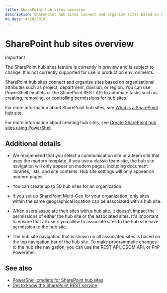 ```yaml
---
title: SharePoint hub sites overview
description: SharePoint hub sites connect and organize sites based on organizational attributes such as project, department, division, or region. 
ms.date: 4/20/2018
---
```


# SharePoint hub sites overview

> [!IMPORTANT]
> The SharePoint hub sites feature is currently in preview and is subject to change. It is not currently supported for use in production environments.

SharePoint hub sites connect and organize sites based on organizational attributes such as project, department, division, or region. You can use PowerShell cmdlets or the SharePoint REST API to automate tasks such as creating, removing, or controlling permissions for hub sites.

For more information about SharePoint hub sites, see [What is a SharePoint hub site](https://go.microsoft.com/fwlink/?linkid=869149).

For more information about creating hub sites, see [Create SharePoint hub sites using PowerShell](create-hub-site-with-powershell.md).

## Additional details

- We recommend that you select a communication site or a team site that uses the modern template. If you use a classic team site, the hub site navigation will only appear on modern pages, including document libraries, lists, and site contents. Hub site settings will only appear on modern pages. 

- You can create up to 50 hub sites for an organization. 

- If you set up [SharePoint Multi-Geo](https://docs.microsoft.com/en-us/sharepoint/dev/solution-guidance/multigeo-introduction) for your organization, only sites within the same geographical location can be associated with a hub site. 

- When users associate their sites with a hub site, it doesn't impact the permissions of either the hub site or the associated sites. It's important to ensure that all users you allow to associate sites to the hub site have permission to the hub site. 

- The hub site navigation that is shown on all associated sites is based on the top navigation bar of the hub site. To make programmatic changes to the hub site navigation, you can use the REST API, CSOM API, or PnP PowerShell. 


## See also

- [PowerShell cmdlets for SharePoint hub sites](hub-site-powershell.md)
- [Get to know the SharePoint REST service](../../sp-add-ins/get-to-know-the-sharepoint-rest-service.md)

